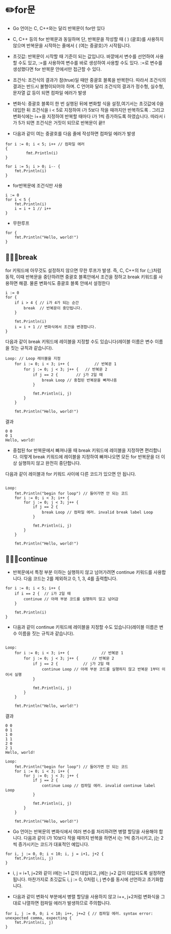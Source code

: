 # ✏️for문
- Go 언어는 C, C++와는 달리 반복문이 for만 있다
- C, C++ 등의 for 반복문과 동일하며 단, 반복문을 작성할 때 ( ) (괄호)를 사용하지 않으며 반복문을 시작하는 줄에서 { (여는 중괄호)가 시작됩니다.
- 초깃값: 반복문이 시작할 때 기준이 되는 값입니다. 바깥에서 변수를 선언하여 사용할 수도 있고, :=를 사용하여 변수를 바로 생성하여 사용할 수도 있다. :=로 변수를 생성했다면 for 반복문 안에서만 접근할 수 있다.
- 조건식: 조건식의 결과가 참(true)일 때만 중괄호 블록을 반복한다. 따라서 조건식의 결과는 반드시 불형이되어야 하며. C 언어와 달리 조건식의 결과가 정수형, 실수형, 문자열 값 등이 되면 컴파일 에러가 발생
- 변화식: 중괄호 블록이 한 번 실행된 뒤에 변화할 식을 설정,여기서는 초깃값에 0을 대입한 뒤 조건식을 i < 5로 지정하여 i가 5보다 작을 때까지만 반복하도록 . 그리고 변화식에는 i++을 지정하여 반복할 때마다 i가 1씩 증가하도록 하였습니다. 따라서 i가 5가 되면 조건식은 거짓이 되므로 반복문이 끝!!

- 다음과 같이 여는 중괄호를 다음 줄에 작성하면 컴파일 에러가 발생

```
for i := 0; i < 5; i++ // 컴파일 에러
{
         fmt.Println(i)
}
```

```
for i := 5; i > 0; i-- {
	fmt.Println(i)
}
```
- for반복문에 조건식만 사용
```
i := 0
for i < 5 {
	fmt.Println(i)
	i = i + 1 // i++
}
```
- 무한루프
```
for {
	fmt.Println("Hello, world!")
}
```
## 👩🏻‍🎓break
for 키워드에 아무것도 설정하지 않으면 무한 루프가 발생. 즉, C, C++의 for (;;)처럼 동작, 이때 반복문을 중단하려면 중괄호 블록안에서 조건을 정하고 break 키워드를 사용하면 해결. 물론 변화식도 중괄호 블록 안에서 설정한다

```
i := 0
for {
	if i > 4 { // i가 4가 되는 순간
		break  // 반복문이 중단됩니다.
	}

	fmt.Println(i)
	i = i + 1 // 변화식에서 조건을 변경합니다.
}
```

다음과 같이 break 키워드에 레이블을 지정할 수도 있습니다(레이블 이름은 변수 이름을 짓는 규칙과 같습니다).

```
Loop: // Loop 레이블을 지정
	for i := 0; i < 3; i++ {           // 반복문 1
		for j := 0; j < 3; j++ {   // 반복문 2
			if j == 2 {        // j가 2일 때
				break Loop // 중첩된 반복문을 빠져나옴
			}

			fmt.Println(i, j)
		}
	}

	fmt.Println("Hello, world!")
```

결과
```
0 0
0 1
Hello, world!
```

- 중첩된 for 반복문에서 빠져나올 때 break 키워드에 레이블을 지정하면 편리합니다. 이렇게 break 키워드에 레이블을 지정하여 빠져나오면 모든 for 반복문을 더 이상 실행하지 않고 완전히 중단합니다.

다음과 같이 레이블과 for 키워드 사이에 다른 코드가 있으면 안 됩니다.

```

Loop:
	fmt.Println("begin for loop") // 들어가면 안 되는 코드
	for i := 0; i < 3; i++ {
		for j := 0; j < 3; j++ {
			if j == 2 {
				break Loop // 컴파일 에러. invalid break label Loop
			}

			fmt.Println(i, j)
		}
	}

	fmt.Println("Hello, world!")
```

## 👩🏻‍🎓continue


- 반복문에서 특정 부분 이하는 실행하지 않고 넘어가려면 continue 키워드를 사용합니다. 다음 코드는 2를 제외하고 0, 1, 3, 4를 출력합니다.


```
for i := 0; i < 5; i++ {
	if i == 2 {  // i가 2일 때
		continue // 아래 부분 코드를 실행하지 않고 넘어감
	}

	fmt.Println(i)
}
```

- 다음과 같이 continue 키워드에 레이블을 지정할 수도 있습니다(레이블 이름은 변수 이름을 짓는 규칙과 같습니다).
```

Loop:
	for i := 0; i < 3; i++ {              // 반복문 1
		for j := 0; j < 3; j++ {      // 반복문 2
			if j == 2 {           // j가 2일 때
				continue Loop // 아래 부분 코드를 실행하지 않고 반복문 1부터 이어서 실행
			}

			fmt.Println(i, j)
		}
	}

	fmt.Println("Hello, world!")
```


결과

```
0 0
0 1
1 0
1 1
2 0
2 1
Hello, world!
```

```
Loop:
	fmt.Println("begin for loop") // 들어가면 안 되는 코드
	for i := 0; i < 3; i++ {
		for j := 0; j < 3; j++ {
			if j == 2 {
				continue Loop // 컴파일 에러. invalid continue label Loop
			}

			fmt.Println(i, j)
		}
	}

	fmt.Println("Hello, world!")
```


- Go 언어는 반복문의 변화식에서 여러 변수를 처리하려면 병렬 할당을 사용해야 합니다. 다음과 같이 i가 10보다 작을 때까지 반복을 하면서 i는 1씩 증가시키고, j는 2씩 증가시키는 코드가 대표적인 예입니다.

```
for i, j := 0, 0; i < 10; i, j = i+1, j+2 {
	fmt.Println(i, j)
}
```

- i, j = i+1, j+2와 같이 i에는 i+1 값이 대입되고, j에는 j+2 값이 대입되도록 설정하면 됩니다. 마찬가지로 초깃값도 i, j := 0, 0처럼 i, j 변수를 동시에 선언하고 초기화합니다.

- 다음과 같이 변화식 부분에서 병렬 할당을 사용하지 않고 i++, j+2처럼 변화식을 그대로 나열하면 컴파일 에러가 발생하므로 주의합니다.

```
for i, j := 0, 0; i < 10; i++, j+=2 { // 컴파일 에러. syntax error: unexpected comma, expecting {
	fmt.Println(i, j)
}
```

